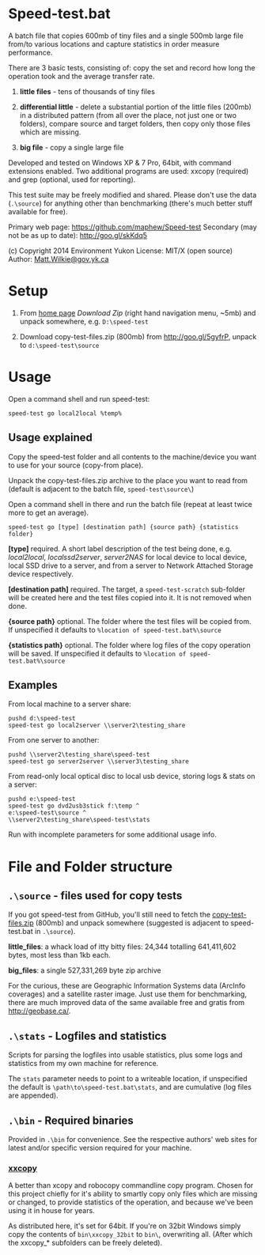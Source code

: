 # Speed-test.bat

A batch file that copies 600mb of tiny files and a single 500mb large file from/to various locations and capture statistics in order measure performance.

There are 3 basic tests, consisting of: copy the set and record how long the operation took and the average transfer rate.

1. **little files** - tens of thousands of tiny files

2. **differential little** - delete a substantial portion of the little files (200mb) in a distributed pattern (from all over the place, not just one or two folders), compare source and target folders, then copy only those files which are missing.

3. **big file** - copy a single large file


Developed and tested on Windows XP & 7 Pro, 64bit, with command extensions enabled. Two additional programs are used: xxcopy (required) and grep (optional, used for reporting).

This test suite may be freely modified and shared. Please don't use the data (`.\source`) for anything other than benchmarking (there's much better stuff available for free).

Primary web page: https://github.com/maphew/Speed-test
Secondary (may not be as up to date): http://goo.gl/skKdq5

(c) Copyright 2014 Environment Yukon
License: MIT/X (open source)
Author:  Matt.Wilkie@gov.yk.ca

# Setup

1. From [home page](https://github.com/maphew/Speed-test) *Download Zip* (right hand navigation menu, ~5mb) and unpack somewhere, e.g. `D:\speed-test`

2. Download copy-test-files.zip (800mb) from http://goo.gl/5gyfrP, unpack to `d:\speed-test\source`


# Usage

Open a command shell and run speed-test:

    speed-test go local2local %temp%

## Usage explained
Copy the speed-test folder and all contents to the machine/device you want to use for your source (copy-from place).

Unpack the copy-test-files.zip archive to the place you want to read from (default is adjacent to the batch file, `speed-test\source\`) 

Open a command shell in there and run the batch file (repeat at least twice more to get an average).

    speed-test go [type] [destination path] {source path} {statistics folder}

**[type]** required. A short label description of the test being done, e.g. *local2local*, *localssd2server*, *server2NAS* for local device to local device, local SSD drive to a server, and from a server to Network Attached Storage device respectively.

**[destination path]** required. The target, a `speed-test-scratch` sub-folder will be created here and the test files copied into it. It is not removed when done.

**{source path}** optional. The folder where the test files will be copied from. If unspecified it defaults to `%location of speed-test.bat%\source`

**{statistics path}** optional. The folder where log files of the copy operation will be saved. If unspecified it defaults to `%location of speed-test.bat%\source`
 

## Examples 

From local machine to a server share:

    pushd d:\speed-test
    speed-test go local2server \\server2\testing_share

From one server to another:

    pushd \\server2\testing_share\speed-test
    speed-test go server2server \\server3\testing_share

From read-only local optical disc to local usb device, storing logs & stats on a server:

    pushd e:\speed-test
    speed-test go dvd2usb3stick f:\temp ^
    e:\speed-test\source ^
    \\server2\testing_share\speed-test\stats

Run with incomplete parameters for some additional usage info.

# File and Folder structure

## `.\source` - files used for copy tests

If you got speed-test from GitHub, you'll still need to fetch the [copy-test-files.zip](https://drive.google.com/folderview?id=0B56GxmszgM49RVJ5TFlVUFR1aVk&usp=sharing) (800mb) and unpack somewhere (suggested is adjacent to speed-test.bat in `.\source`).


**little_files**: a whack load of itty bitty files: 24,344 totalling 641,411,602 bytes, most less than 1kb each.

**big_files**: a single 527,331,269 byte zip archive

For the curious, these are Geographic Information Systems data (ArcInfo coverages) and a satellite raster image. Just use them for benchmarking, there are much improved data of the same available free and gratis from http://geobase.ca/.


## `.\stats` - Logfiles and statistics

Scripts for parsing the logfiles into usable statistics, plus some logs and statistics from my own machine for reference.

The `stats` parameter needs to point to a writeable location, if unspecified the default is `\path\to\speed-test.bat\stats`, and are cumulative (log files are appended).


## `.\bin` - Required binaries

Provided in `.\bin` for convenience. See the respective authors' web sites for latest and/or specific version required for your machine.

### [xxcopy](www.xxcopy.com)

A better than xcopy and robocopy commandline copy program. Chosen for this project chiefly for it's ability to smartly copy only files which are missing or changed, to provide statistics of the operation, and because we've been using it in house for years.

As distributed here, it's set for 64bit. If you're on 32bit Windows simply copy the contents  of `bin\xxcopy_32bit` to `bin\`, overwriting all. (After which the xxcopy_* subfolders can be freely deleted).




